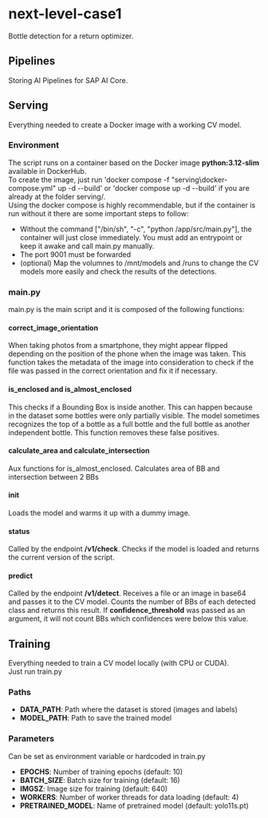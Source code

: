# next-level-case1
Bottle detection for a return optimizer.

## Pipelines
Storing AI Pipelines for SAP AI Core.

## Serving
Everything needed to create a Docker image with a working CV model.

### Environment
The script runs on a container based on the Docker image **python:3.12-slim** available in DockerHub.  
To create the image, just run 'docker compose -f "serving\docker-compose.yml" up -d --build' or 'docker compose up -d --build' if you are already at the folder serving/.  
Using the docker compose is highly recommendable, but if the container is run without it there are some important steps to follow:
- Without the command ["/bin/sh", "-c", "python /app/src/main.py"], the container will just close immediately. You must add an entrypoint or keep it awake and call main.py manually.
- The port 9001 must be forwarded
- (optional) Map the volumnes to /mnt/models and /runs to change the CV models more easily and check the results of the detections.

### main.py
main.py is the main script and it is composed of the following functions:

#### correct_image_orientation
When taking photos from a smartphone, they might appear flipped depending on the position of the phone when the image was taken. This function takes the metadata of the image into consideration to check if the file was passed in the correct orientation and fix it if necessary.

#### is_enclosed and is_almost_enclosed
This checks if a Bounding Box is inside another. This can happen because in the dataset some bottles were only partially visible. The model sometimes recognizes the top of a bottle as a full bottle and the full bottle as another independent bottle. This function removes these false positives.

#### calculate_area and calculate_intersection
Aux functions for is_almost_enclosed. Calculates area of BB and intersection between 2 BBs

#### init
Loads the model and warms it up with a dummy image.

#### status
Called by the endpoint **/v1/check**. Checks if the model is loaded and returns the current version of the script.

#### predict
Called by the endpoint **/v1/detect**. Receives a file or an image in base64 and passes it to the CV model. Counts the number of BBs of each detected class and returns this result. If **confidence_threshold** was passed as an argument, it will not count BBs which confidences were below this value.



## Training
Everything needed to train a CV model locally (with CPU or CUDA).  
Just run train.py

### Paths
- **DATA_PATH**: Path where the dataset is stored (images and labels)
- **MODEL_PATH**: Path to save the trained model

### Parameters
Can be set as environment variable or hardcoded in train.py
- **EPOCHS**: Number of training epochs (default: 10)
- **BATCH_SIZE**: Batch size for training (default: 16)
- **IMGSZ**: Image size for training (default: 640)
- **WORKERS**: Number of worker threads for data loading (default: 4)
- **PRETRAINED_MODEL**: Name of pretrained model (default: yolo11s.pt)
